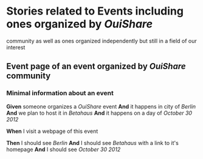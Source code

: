 # Stories related to **Events** including ones organized by *OuiShare*
community as well as ones organized independently but still in a field
of our interest

## Event page of an event organized by *OuiShare* community


### Minimal information about an event

**Given** someone organizes a *OuiShare* event
**And** it happens in city of *Berlin*
**And** we plan to host it in *Betahaus*
**And** it happens on a day of *October 30 2012*

**When** I visit a webpage of this event

**Then** I should see *Berlin*
**And** I should see *Betahaus* with a link to it's homepage
**And** I should see *October 30 2012*